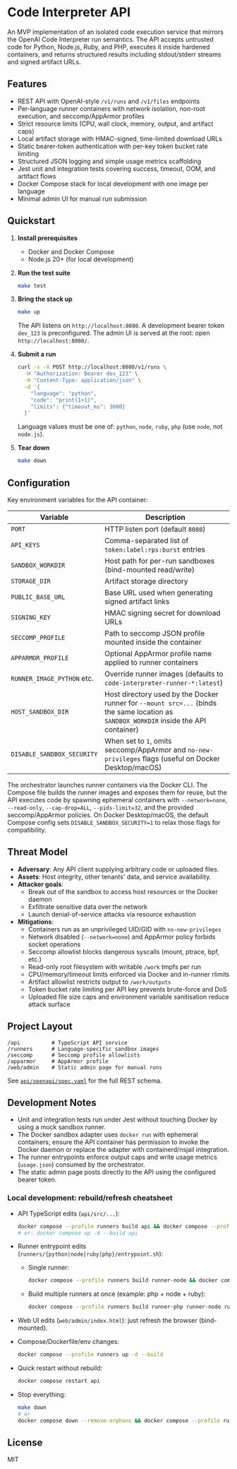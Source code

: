 # Code Interpreter API

An MVP implementation of an isolated code execution service that mirrors the OpenAI Code Interpreter run semantics. The API accepts untrusted code for Python, Node.js, Ruby, and PHP, executes it inside hardened containers, and returns structured results including stdout/stderr streams and signed artifact URLs.

## Features

- REST API with OpenAI-style `/v1/runs` and `/v1/files` endpoints
- Per-language runner containers with network isolation, non-root execution, and seccomp/AppArmor profiles
- Strict resource limits (CPU, wall clock, memory, output, and artifact caps)
- Local artifact storage with HMAC-signed, time-limited download URLs
- Static bearer-token authentication with per-key token bucket rate limiting
- Structured JSON logging and simple usage metrics scaffolding
- Jest unit and integration tests covering success, timeout, OOM, and artifact flows
- Docker Compose stack for local development with one image per language
- Minimal admin UI for manual run submission

## Quickstart

1. **Install prerequisites**
   - Docker and Docker Compose
   - Node.js 20+ (for local development)

2. **Run the test suite**

   ```bash
   make test
   ```

3. **Bring the stack up**

   ```bash
   make up
   ```

   The API listens on `http://localhost:8080`. A development bearer token `dev_123` is preconfigured. The admin UI is served at the root: open `http://localhost:8080/`.

4. **Submit a run**

   ```bash
   curl -s -X POST http://localhost:8080/v1/runs \
     -H "Authorization: Bearer dev_123" \
     -H "Content-Type: application/json" \
     -d '{
       "language": "python",
       "code": "print(1+1)",
       "limits": {"timeout_ms": 3000}
     }'
   ```

   Language values must be one of: `python`, `node`, `ruby`, `php` (use `node`, not `node.js`).

5. **Tear down**

   ```bash
   make down
   ```

## Configuration

Key environment variables for the API container:

| Variable | Description |
| --- | --- |
| `PORT` | HTTP listen port (default `8080`) |
| `API_KEYS` | Comma-separated list of `token:label:rps:burst` entries |
| `SANDBOX_WORKDIR` | Host path for per-run sandboxes (bind-mounted read/write) |
| `STORAGE_DIR` | Artifact storage directory |
| `PUBLIC_BASE_URL` | Base URL used when generating signed artifact links |
| `SIGNING_KEY` | HMAC signing secret for download URLs |
| `SECCOMP_PROFILE` | Path to seccomp JSON profile mounted inside the container |
| `APPARMOR_PROFILE` | Optional AppArmor profile name applied to runner containers |
| `RUNNER_IMAGE_PYTHON` etc. | Override runner images (defaults to `code-interpreter-runner-*:latest`) |
| `HOST_SANDBOX_DIR` | Host directory used by the Docker runner for `--mount src=...` (binds the same location as `SANDBOX_WORKDIR` inside the API container) |
| `DISABLE_SANDBOX_SECURITY` | When set to `1`, omits seccomp/AppArmor and `no-new-privileges` flags (useful on Docker Desktop/macOS) |

The orchestrator launches runner containers via the Docker CLI. The Compose file builds the runner images and exposes them for reuse, but the API executes code by spawning ephemeral containers with `--network=none`, `--read-only`, `--cap-drop=ALL`, `--pids-limit=32`, and the provided seccomp/AppArmor policies. On Docker Desktop/macOS, the default Compose config sets `DISABLE_SANDBOX_SECURITY=1` to relax those flags for compatibility.

## Threat Model

- **Adversary**: Any API client supplying arbitrary code or uploaded files.
- **Assets**: Host integrity, other tenants' data, and service availability.
- **Attacker goals**:
  - Break out of the sandbox to access host resources or the Docker daemon
  - Exfiltrate sensitive data over the network
  - Launch denial-of-service attacks via resource exhaustion
- **Mitigations**:
  - Containers run as an unprivileged UID/GID with `no-new-privileges`
  - Network disabled (`--network=none`) and AppArmor policy forbids socket operations
  - Seccomp allowlist blocks dangerous syscalls (mount, ptrace, bpf, etc.)
  - Read-only root filesystem with writable `/work` tmpfs per run
  - CPU/memory/timeout limits enforced via Docker and in-runner rlimits
  - Artifact allowlist restricts output to `/work/outputs`
  - Token bucket rate limiting per API key prevents brute-force and DoS
  - Uploaded file size caps and environment variable sanitisation reduce attack surface

## Project Layout

```
/api          # TypeScript API service
/runners      # Language-specific sandbox images
/seccomp      # Seccomp profile allowlists
/apparmor     # AppArmor profile
/web/admin    # Static admin page for manual runs
```

See [`api/openapi/spec.yaml`](api/openapi/spec.yaml) for the full REST schema.

## Development Notes

- Unit and integration tests run under Jest without touching Docker by using a mock sandbox runner.
- The Docker sandbox adapter uses `docker run` with ephemeral containers; ensure the API container has permission to invoke the Docker daemon or replace the adapter with containerd/nsjail integration.
- The runner entrypoints enforce output caps and write usage metrics (`usage.json`) consumed by the orchestrator.
- The static admin page posts directly to the API using the configured bearer token.

### Local development: rebuild/refresh cheatsheet

- API TypeScript edits (`api/src/...`):

  ```bash
  docker compose --profile runners build api && docker compose --profile runners up -d
  # or: docker compose up -d --build api
  ```

- Runner entrypoint edits (`runners/{python|node|ruby|php}/entrypoint.sh`):

  - Single runner:
    ```bash
    docker compose --profile runners build runner-node && docker compose --profile runners up -d
    ```
  - Build multiple runners at once (example: php + node + ruby):
    ```bash
    docker compose --profile runners build runner-php runner-node runner-ruby && docker compose --profile runners up -d
    ```

- Web UI edits (`web/admin/index.html`): just refresh the browser (bind-mounted).

- Compose/Dockerfile/env changes:

  ```bash
  docker compose --profile runners up -d --build
  ```

- Quick restart without rebuild:

  ```bash
  docker compose restart api
  ```

- Stop everything:

  ```bash
  make down
  # or
  docker compose down --remove-orphans && docker compose --profile runners down --remove-orphans
  ```

## License

MIT
